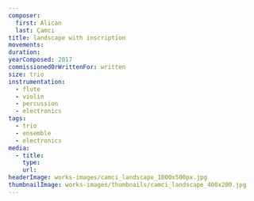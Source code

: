 ```yaml
---
composer:
  first: Alican
  last: Çamcı
title: landscape with inscription
movements:
duration:
yearComposed: 2017
commissionedOrWrittenFor: written
size: trio
instrumentation:
  - flute
  - violin
  - percussion
  - electronics
tags:
  - trio
  - ensemble
  - electronics
media:
  - title:
    type:
    url:
headerImage: works-images/camci_landscape_1000x500px.jpg
thumbnailImage: works-images/thumbnails/camci_landscape_400x200.jpg
---
```

